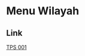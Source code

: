 # Menu Wilayah

## Link

[TPS 001](https://github.com/gigit-pemilu/pemilu-2024-17-bengkulu/tree/main/pilpres/hitung-suara/sub/17-bengkulu/sub/04-kaur/sub/08-semidang-gumay/sub/2011-gunung-tiga-ii/sub/001-tps)

